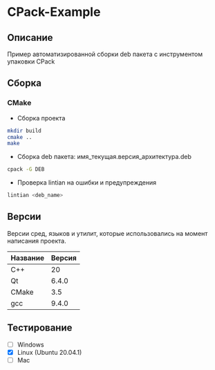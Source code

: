 # CPack-Example

## Описание

Пример автоматизированной сборки deb пакета с инструментом упаковки CPack

## Сборка

### CMake

 - Сборка проекта

```bash
mkdir build
cmake ..
make
```
 - Сборка deb пакета: имя_текущая.версия_архитектура.deb

```bash
cpack -G DEB
```

 - Проверка lintian на ошибки и предупреждения

```bash
lintian <deb_name>
```

## Версии

Версии сред, языков и утилит, которые использовались на момент написания проекта.

| Название   | Версия               |
| -----------|----------------------|
| C++        | 20                   |
| Qt         | 6.4.0                |
| CMake      | 3.5                  |
| gcc        | 9.4.0                |

## Тестирование

- [ ] Windows
- [x] Linux (Ubuntu 20.04.1)
- [ ] Mac